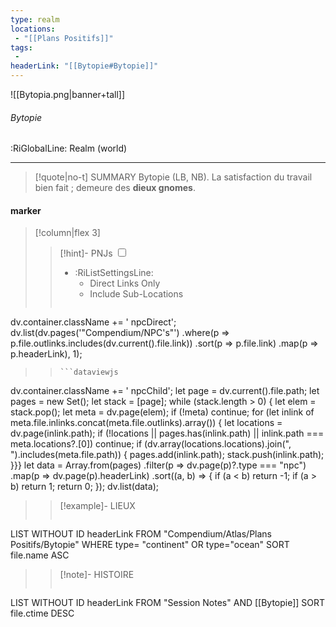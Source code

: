 ```yaml
---
type: realm
locations:
 - "[[Plans Positifs]]"
tags:
 - 
headerLink: "[[Bytopie#Bytopie]]"
---
```


![[Bytopia.png|banner+tall]]
###### Bytopie
<span class="sub2">:RiGlobalLine: Realm (world)</span>
___

> [!quote|no-t] SUMMARY
>Bytopie (LB, NB). La satisfaction du travail bien fait ; demeure des **dieux gnomes**.

#### marker
> [!column|flex 3]
> > [!hint]-  PNJs
> > <input type="checkbox" id="npc"/><ul class="sortMenu"><li class="sortIcon">:RiListSettingsLine:<ul class="dropdown npcedit"><li><label for="npc" class="directLabel active">Direct Links Only</label></li><li><label for="npc" class="childLabel">Include Sub-Locations</label></li></ul></li></ul>
> >```dataviewjs
dv.container.className += ' npcDirect';
dv.list(dv.pages('"Compendium/NPC\'s"')
 .where(p => p.file.outlinks.includes(dv.current().file.link))
.sort(p => p.file.link)
.map(p => p.headerLink), 1);
>>```
>>```dataviewjs
dv.container.className += ' npcChild';
let page = dv.current().file.path;
let pages = new Set();
let stack = [page];
while (stack.length > 0) {
let elem = stack.pop();
let meta = dv.page(elem);
if (!meta) continue;
for (let inlink of meta.file.inlinks.concat(meta.file.outlinks).array()) {
let locations = dv.page(inlink.path);
if (!locations || pages.has(inlink.path) || inlink.path === meta.locations?.[0]) continue;
 if (dv.array(locations.locations).join(", ").includes(meta.file.path)) {
 pages.add(inlink.path);
 stack.push(inlink.path);
}}}
let data = Array.from(pages)
.filter(p => dv.page(p)?.type === "npc")
.map(p => dv.page(p).headerLink)
.sort((a, b) => {
if (a < b) return -1;
if (a > b) return 1;
return 0;
});
dv.list(data);
> 
>> [!example]- LIEUX
>>```dataview
LIST WITHOUT ID headerLink
FROM "Compendium/Atlas/Plans Positifs/Bytopie"
WHERE type= "continent" OR type="ocean"
SORT file.name ASC
>
>> [!note]- HISTOIRE
>>```dataview
LIST WITHOUT ID headerLink
FROM "Session Notes" AND [[Bytopie]]
SORT file.ctime DESC